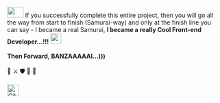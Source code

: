 <img src="https://thumbs.gfycat.com/SpottedHoarseInvisiblerail-size_restricted.gif" height="25" width="38"> If you successfully complete this entire project, then you will go all the way from start to finish (Samurai-way) and only at the finish line you can say - I became a real Samurai, **I became a really Cool Front-end Developer...!!!** <img src="https://miro.medium.com/max/952/1*JhfgzVXA0lvAIGIfRICRfA.gif" height="25" width="25">
<br>
<br>
**Then Forward, BANZAAAAAI...)))** 
<br>
<br>
👊 ⚔ 🛡 🏹 🙏
<br>
<br>
<img alt="GitHub commit activity" src="https://img.shields.io/github/commit-activity/y/tamga05/TODO-List_React?style=flat-square" height="27">
